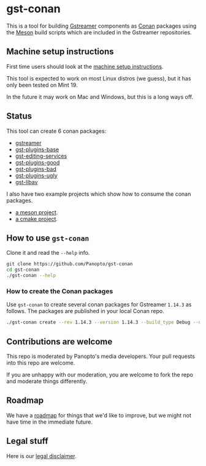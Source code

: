 # gst-conan

This is a tool for building [Gstreamer](https://gstreamer.freedesktop.org/) components as [Conan](https://conan.io/) packages
using the [Meson](https://mesonbuild.com/) build scripts which are included in the Gstreamer repositories.

## Machine setup instructions

First time users should look at the [machine setup instructions](doc/machine-setup.md).

This tool is expected to work on most Linux distros (we guess), but it has only been tested on Mint 19.

In the future it may work on Mac and Windows, but this is a long ways off.

## Status

This tool can create 6 conan packages:

 * [gstreamer](https://github.com/gstreamer/gstreamer)
 * [gst-plugins-base](https://github.com/gstreamer/gst-plugins-base)
 * [gst-editing-services](https://github.com/gstreamer/gst-editing-services)
 * [gst-plugins-good](https://github.com/gstreamer/gst-plugins-good)
 * [gst-plugins-bad](https://github.com/gstreamer/gst-plugins-bad)
 * [gst-plugins-ugly](https://github.com/gstreamer/gst-plugins-ugly)
 * [gst-libav](https://github.com/gstreamer/gst-libav)

I also have two example projects which show how to consume the conan packages.
 * [a meson project](examples/consume-ges-meson).
 * [a cmake project](examples/consume-ges-cmake).

## How to use `gst-conan`

Clone it and read the `--help` info. 

```bash
git clone https://github.com/Panopto/gst-conan
cd gst-conan
./gst-conan --help
```

### How to create the Conan packages

Use `gst-conan` to create several conan packages for Gstreamer `1.14.3` as follows.  The packages are published in your
local Conan repo.

```bash
./gst-conan create --rev 1.14.3 --version 1.14.3 --build_type Debug --user my_conan_user --channel my_conan_channel
```

## Contributions are welcome

This repo is moderated by Panopto's media developers.  Your pull requests into this repo are welcome.

If you are unhappy with our moderation, you are welcome to fork the repo and moderate things differently.

## Roadmap

We have a [roadmap](doc/roadmap.md) for things that we'd like to improve, but we might not have time in the immediate
future.

## Legal stuff

Here is our [legal disclaimer](doc/legal-disclaimer.md).